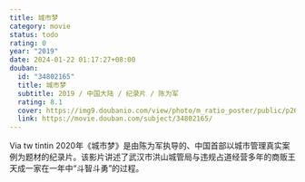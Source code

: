 ```yaml
---
title: 城市梦
category: movie
status: todo
rating: 0
year: "2019"
date: 2024-01-22 01:17:27+08:00
douban:
  id: "34802165"
  title: 城市梦
  subtitle: 2019 / 中国大陆 / 纪录片 / 陈为军
  rating: 8.1
  cover: https://img9.doubanio.com/view/photo/m_ratio_poster/public/p2614628594.jpg
  link: https://movie.douban.com/subject/34802165/
---
```


Via tw tintin 2020年《城市梦》是由陈为军执导的、中国首部以城市管理真实案例为题材的纪录片。该影片讲述了武汉市洪山城管局与违规占道经营多年的商贩王天成一家在一年中“斗智斗勇”的过程。
